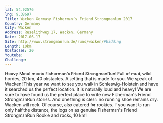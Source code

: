 ```yaml
---
lat: 54.02576
lng: 9.38697
Title: Wacken Germany Fisherman’s Friend StrongmanRun 2017
Country: Germany
City: Wacken
Address: Reselithweg 17, Wacken, Germany
Date: 2017-06-17
Site: http://www.strongmanrun.de/runs/wacken/#bidding
Length: 10km
Obstacles: 20
Youtube:
Challenge:
---
```


Heavy Metal meets Fisherman's Friend StrongmanRun! Full of mud, wild hordes, 20 km, 40 obstacles. A setting that is made for you. We speak of Wacken! This year we want to see you walk in Schleswig-Holstein and have it searched us the perfect location. It is naturally loud and heavy!
We are sure to have found us the perfect place to write new Fisherman's Friend StrongmanRun stories. And one thing is clear: no running shoe remains dry. Wacken will rock. Of course, also catered for rookies. If you want to run only half the distance, the logs on as genuine Fisherman's Friend StrongmanRun Rookie and rocks, 10 km!
